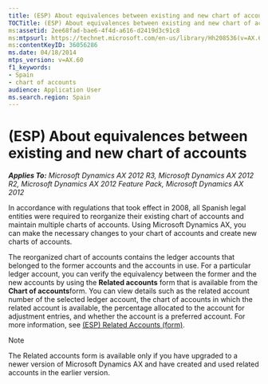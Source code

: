 ```yaml
---
title: (ESP) About equivalences between existing and new chart of accounts
TOCTitle: (ESP) About equivalences between existing and new chart of accounts
ms:assetid: 2ee68fad-bae6-4f4d-a616-d2419d3c91c8
ms:mtpsurl: https://technet.microsoft.com/en-us/library/Hh208536(v=AX.60)
ms:contentKeyID: 36056286
ms.date: 04/18/2014
mtps_version: v=AX.60
f1_keywords:
- Spain
- chart of accounts
audience: Application User
ms.search.region: Spain
---
```


# (ESP) About equivalences between existing and new chart of accounts 


_**Applies To:** Microsoft Dynamics AX 2012 R3, Microsoft Dynamics AX 2012 R2, Microsoft Dynamics AX 2012 Feature Pack, Microsoft Dynamics AX 2012_

In accordance with regulations that took effect in 2008, all Spanish legal entities were required to reorganize their existing chart of accounts and maintain multiple charts of accounts. Using Microsoft Dynamics AX, you can make the necessary changes to your chart of accounts and create new charts of accounts.

The reorganized chart of accounts contains the ledger accounts that belonged to the former accounts and the accounts in use. For a particular ledger account, you can verify the equivalency between the former and the new accounts by using the **Related accounts** form that is available from the **Chart of accounts**form. You can view details such as the related account number of the selected ledger account, the chart of accounts in which the related account is available, the percentage allocated to the account for adjustment entries, and whether the account is a preferred account. For more information, see [(ESP) Related Accounts (form)](https://technet.microsoft.com/en-us/library/hh242797\(v=ax.60\)).


> [!NOTE]
> <P>The Related accounts form is available only if you have upgraded to a newer version of Microsoft Dynamics AX and have created and used related accounts in the earlier version.</P>


  


